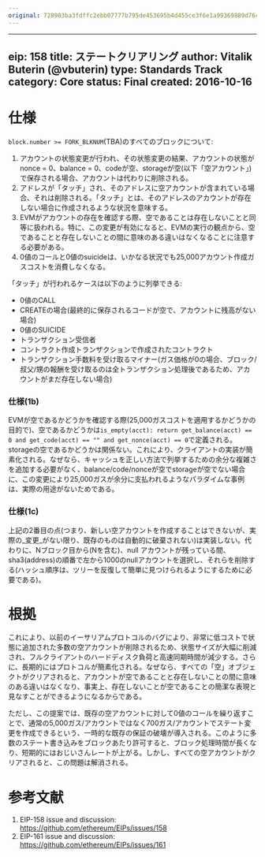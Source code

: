 ```yaml
---
original: 728903ba3fdffc2ebb07777b795de453695b4d455ce3f6e1a99369889d76c581
---
```


---
eip: 158
title: ステートクリアリング
author: Vitalik Buterin (@vbuterin)
type: Standards Track
category: Core
status: Final
created: 2016-10-16
---

# 仕様

`block.number >= FORK_BLKNUM`(TBA)のすべてのブロックについて:
1. アカウントの状態変更が行われ、その状態変更の結果、アカウントの状態がnonce = 0、balance = 0、codeが空、storageが空(以下「空アカウント」)で保存される場合、アカウントは代わりに削除される。
2. アドレスが「タッチ」され、そのアドレスに空アカウントが含まれている場合、それは削除される。「タッチ」とは、そのアドレスのアカウントが存在しない場合に作成されるような状況を意味する。
3. EVMがアカウントの存在を確認する際、空であることは存在しないことと同等に扱われる。特に、この変更が有効になると、EVMの実行の観点から、空であることと存在しないことの間に意味のある違いはなくなることに注意する必要がある。
4. 0値のコールと0値のsuicideは、いかなる状況でも25,000アカウント作成ガスコストを消費しなくなる。

「タッチ」が行われるケースは以下のように列挙できる:
- 0値のCALL
- CREATEの場合(最終的に保存されるコードが空で、アカウントに残高がない場合)
- 0値のSUICIDE
- トランザクション受信者
- コントラクト作成トランザクションで作成されたコントラクト
- トランザクション手数料を受け取るマイナー(ガス価格が0の場合、ブロック/叔父/甥の報酬を受け取るのは全トランザクション処理後であるため、アカウントがまだ存在しない場合)

### 仕様(1b)

EVMが空であるかどうかを確認する際(25,000ガスコストを適用するかどうかの目的で)、空であるかどうかは`is_empty(acct): return get_balance(acct) == 0 and get_code(acct) == "" and get_nonce(acct) == 0`で定義される。storageの空であるかどうかは関係ない。これにより、クライアントの実装が簡素化される。なぜなら、キャッシュを正しい方法で列挙するための余分な複雑さを追加する必要がなく、balance/code/nonceが空でstorageが空でない場合に、この変更により25,000ガスが余分に支払われるようなパラダイムな事例は、実際の用途がないためである。

### 仕様(1c)

上記の2番目の点(つまり、新しい空アカウントを作成することはできないが、実際の_変更_がない限り、既存のものは自動的に破棄されない)は実装しない。代わりに、Nブロック目から(Nを含む)、null アカウントが残っている間、sha3(address)の順番で左から1000のnullアカウントを選択し、それらを削除する(ハッシュ順序は、ツリーを反復して簡単に見つけられるようにするために必要である)。

# 根拠

これにより、以前のイーサリアムプロトコルのバグにより、非常に低コストで状態に追加された多数の空アカウントが削除されるため、状態サイズが大幅に削減され、フルクライアントのハードディスク負荷と高速同期時間が減少する。さらに、長期的にはプロトコルが簡素化される。なぜなら、すべての「空」オブジェクトがクリアされると、アカウントが空であることと存在しないことの間に意味のある違いはなくなり、事実上、存在しないことが空であることの簡潔な表現と見なすことができるようになるからである。

ただし、この提案では、既存の空アカウントに対して0値のコールを繰り返すことで、通常の5,000ガス/アカウントではなく700ガス/アカウントでステート変更を作成できるという、一時的な既存の保証の破壊が導入される。このように多数のステート書き込みをブロックあたり許可すると、ブロック処理時間が長くなり、短期的にはおじいさんレートが上がる。しかし、すべての空アカウントがクリアされると、この問題は解消される。

# 参考文献

1. EIP-158 issue and discussion: https://github.com/ethereum/EIPs/issues/158
2. EIP-161 issue and discussion: https://github.com/ethereum/EIPs/issues/161